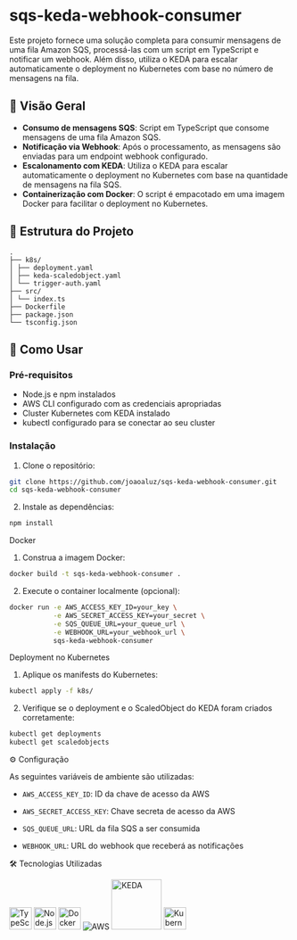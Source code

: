 # sqs-keda-webhook-consumer

Este projeto fornece uma solução completa para consumir mensagens de uma fila Amazon SQS, processá-las com um script em TypeScript e notificar um webhook. Além disso, utiliza o KEDA para escalar automaticamente o deployment no Kubernetes com base no número de mensagens na fila.

## 🧩 Visão Geral

- **Consumo de mensagens SQS**: Script em TypeScript que consome mensagens de uma fila Amazon SQS.
- **Notificação via Webhook**: Após o processamento, as mensagens são enviadas para um endpoint webhook configurado.
- **Escalonamento com KEDA**: Utiliza o KEDA para escalar automaticamente o deployment no Kubernetes com base na quantidade de mensagens na fila SQS.
- **Containerização com Docker**: O script é empacotado em uma imagem Docker para facilitar o deployment no Kubernetes.

## 📁 Estrutura do Projeto
```shell
.
├── k8s/
│ ├── deployment.yaml
│ ├── keda-scaledobject.yaml
│ └── trigger-auth.yaml
├── src/
│ └── index.ts
├── Dockerfile
├── package.json
└── tsconfig.json

```

## 🚀 Como Usar

### Pré-requisitos

- Node.js e npm instalados
- AWS CLI configurado com as credenciais apropriadas
- Cluster Kubernetes com KEDA instalado
- kubectl configurado para se conectar ao seu cluster

### Instalação

1. Clone o repositório:

```bash
git clone https://github.com/joaoaluz/sqs-keda-webhook-consumer.git
cd sqs-keda-webhook-consumer
```

2. Instale as dependências:

```bash
npm install
```


Docker

1. Construa a imagem Docker:

```bash
docker build -t sqs-keda-webhook-consumer .
```

2. Execute o container localmente (opcional):

```bash
docker run -e AWS_ACCESS_KEY_ID=your_key \
           -e AWS_SECRET_ACCESS_KEY=your_secret \
           -e SQS_QUEUE_URL=your_queue_url \
           -e WEBHOOK_URL=your_webhook_url \
           sqs-keda-webhook-consumer
```

Deployment no Kubernetes

1. Aplique os manifests do Kubernetes:
```bash
kubectl apply -f k8s/
```

2. Verifique se o deployment e o ScaledObject do KEDA foram criados corretamente:
```bash
kubectl get deployments
kubectl get scaledobjects
```

⚙️ Configuração

As seguintes variáveis de ambiente são utilizadas:

- ```AWS_ACCESS_KEY_ID```: ID da chave de acesso da AWS

- ```AWS_SECRET_ACCESS_KEY```: Chave secreta de acesso da AWS

- ```SQS_QUEUE_URL```: URL da fila SQS a ser consumida

- ```WEBHOOK_URL```: URL do webhook que receberá as notificações

🛠️ Tecnologias Utilizadas


<p align="left">
  <img src="https://cdn.jsdelivr.net/gh/devicons/devicon/icons/typescript/typescript-original.svg" alt="TypeScript" width="40" height="40"/>
  <img src="https://cdn.jsdelivr.net/gh/devicons/devicon/icons/nodejs/nodejs-original.svg" alt="Node.js" width="40" height="40"/>
  <img src="https://cdn.jsdelivr.net/gh/devicons/devicon/icons/docker/docker-original.svg" alt="Docker" width="40" height="40"/>
  <img src="https://img.shields.io/badge/AWS-232F3E?style=for-the-badge&logo=amazonaws&logoColor=white" alt="AWS"/>
  <img src="https://raw.githubusercontent.com/kedacore/keda/main/logo/keda-logo.svg" alt="KEDA" width="90"/>
  <img src="https://cdn.jsdelivr.net/gh/devicons/devicon/icons/kubernetes/kubernetes-plain.svg" alt="Kubernetes" width="40" height="40"/>
</p>

